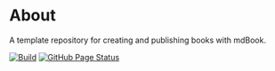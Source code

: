 # About
A template repository for creating and publishing books with mdBook.

[![Build](https://img.shields.io/github/actions/workflow/status/isaac-cf-wong/mdbook-template/CI.yml?branch=main)](https://github.com/isaac-cf-wong/mdbook-template/actions)
[![GitHub Page Status](https://img.shields.io/badge/documentation-online-brightgreen)](https://isaac-cf-wong.github.io/mdbook-template/)
